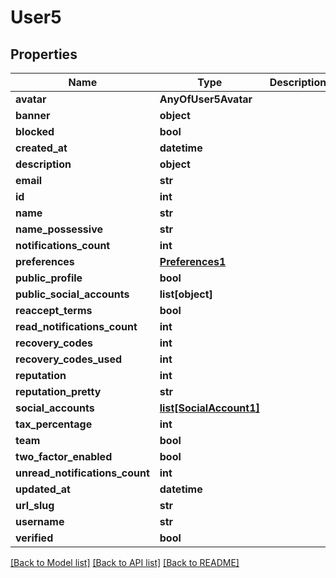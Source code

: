 # User5

## Properties
Name | Type | Description | Notes
------------ | ------------- | ------------- | -------------
**avatar** | **AnyOfUser5Avatar** |  | [optional] 
**banner** | **object** |  | [optional] 
**blocked** | **bool** |  | [optional] 
**created_at** | **datetime** |  | [optional] 
**description** | **object** |  | [optional] 
**email** | **str** |  | [optional] 
**id** | **int** |  | [optional] 
**name** | **str** |  | [optional] 
**name_possessive** | **str** |  | [optional] 
**notifications_count** | **int** |  | [optional] 
**preferences** | [**Preferences1**](Preferences1.md) |  | [optional] 
**public_profile** | **bool** |  | [optional] 
**public_social_accounts** | **list[object]** |  | [optional] 
**reaccept_terms** | **bool** |  | [optional] 
**read_notifications_count** | **int** |  | [optional] 
**recovery_codes** | **int** |  | [optional] 
**recovery_codes_used** | **int** |  | [optional] 
**reputation** | **int** |  | [optional] 
**reputation_pretty** | **str** |  | [optional] 
**social_accounts** | [**list[SocialAccount1]**](SocialAccount1.md) |  | [optional] 
**tax_percentage** | **int** |  | [optional] 
**team** | **bool** |  | [optional] 
**two_factor_enabled** | **bool** |  | [optional] 
**unread_notifications_count** | **int** |  | [optional] 
**updated_at** | **datetime** |  | [optional] 
**url_slug** | **str** |  | [optional] 
**username** | **str** |  | [optional] 
**verified** | **bool** |  | [optional] 

[[Back to Model list]](../README.md#documentation-for-models) [[Back to API list]](../README.md#documentation-for-api-endpoints) [[Back to README]](../README.md)


